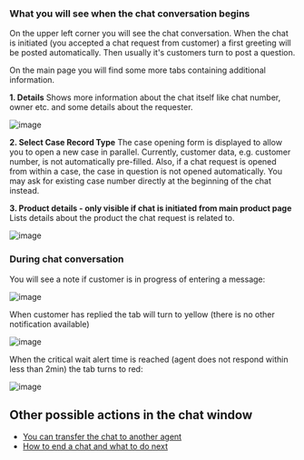 ### What you will see when the chat conversation begins

On the upper left corner you will see the chat conversation. When the chat is initiated (you accepted a chat request from customer) a first greeting will be posted automatically. 
Then usually it's customers turn to post a question.

On the main page you will find some more tabs containing additional information.

**1. Details**
Shows more information about the chat itself like chat number, owner etc. and some details about the requester.

![image](https://media.github.ibm.com/user/148692/files/dbcb6288-bb45-11e8-9027-49d18fb965d3)

**2. Select Case Record Type**
The case opening form is displayed to allow you to open a new case in parallel.
Currently, customer data, e.g. customer number, is not automatically pre-filled.
Also, if a chat request is opened from within a case, the case in question is not opened automatically.
You may ask for existing case number directly at the beginning of the chat instead.

**3. Product details - only visible if chat is initiated from main product page**
Lists details about the product the chat request is related to.

![image](https://media.github.ibm.com/user/148692/files/390a86f4-bb46-11e8-8b4e-7daaca61c2de)

### During chat conversation
You will see a note if customer is in progress of entering a message:

![image](https://media.github.ibm.com/user/148692/files/c0e31a9a-bb47-11e8-9f68-0b813efeeeef)

When customer has replied the tab will turn to yellow (there is no other notification available)

![image](https://media.github.ibm.com/user/148692/files/e617de2c-bb47-11e8-86ea-f08ad46932b0)

When the critical wait alert time is reached (agent does not respond within less than 2min) the tab turns to red:

![image](https://media.github.ibm.com/user/148692/files/302d864c-bb48-11e8-8ec8-7c64acef75c2)

## Other possible actions in the chat window

* <a href="/dba-support/DBA-Education/#/DBA-Education/process/chat/agents/transfer" target="_blank">You can transfer the chat to another agent</a>
* <a href="/dba-support/DBA-Education/#/DBA-Education/process/chat/agents/closeChat" target="_blank">How to end a chat and what to do next</a>
